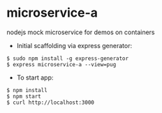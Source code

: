 # microservice-a
nodejs mock microservice for demos on containers


- Initial scaffolding via express generator:
```
$ sudo npm install -g express-generator
$ express microservice-a --view=pug
```

- To start app:
```
$ npm install
$ npm start
$ curl http://localhost:3000
```
